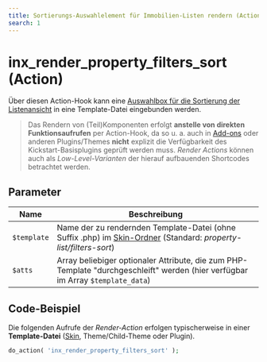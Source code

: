 ```yaml
---
title: Sortierungs-Auswahlelement für Immobilien-Listen rendern (Action)
search: 1
---
```


# inx_render_property_filters_sort (Action)

Über diesen Action-Hook kann eine [Auswahlbox für die Sortierung der Listenansicht](../komponenten/sortierung.html) in eine Template-Datei eingebunden werden.

> Das Rendern von (Teil)Komponenten erfolgt **anstelle von direkten Funktionsaufrufen** per Action-Hook, da so u. a. auch in [Add-ons](../add-ons.html) oder anderen Plugins/Themes **nicht** explizit die Verfügbarkeit des Kickstart-Basisplugins geprüft werden muss. <i>Render Actions</i> können auch als <i>Low-Level-Varianten</i> der hierauf aufbauenden Shortcodes betrachtet werden.

## Parameter

| Name | Beschreibung |
| ---- | ------------ |
| `$template` | Name der zu rendernden Template-Datei (ohne Suffix .php) im [Skin-Ordner](../anpassung-erweiterung/skins.html#Ordner) (Standard: *property-list/filters-sort*) |
| `$atts` | Array beliebiger optionaler Attribute, die zum PHP-Template "durchgeschleift" werden (hier verfügbar im Array `$template_data`) |

## Code-Beispiel

Die folgenden Aufrufe der <i>Render-Action</i> erfolgen typischerweise in einer **Template-Datei** ([Skin](../anpassung-erweiterung/skins.html), Theme/Child-Theme oder Plugin).

```php
do_action( 'inx_render_property_filters_sort' );
```
